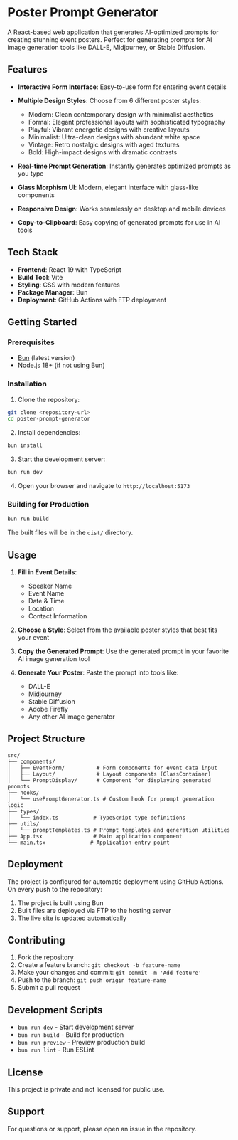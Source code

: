 # Poster Prompt Generator

A React-based web application that generates AI-optimized prompts for creating stunning event posters. Perfect for generating prompts for AI image generation tools like DALL-E, Midjourney, or Stable Diffusion.

## Features

- **Interactive Form Interface**: Easy-to-use form for entering event details
- **Multiple Design Styles**: Choose from 6 different poster styles:
  - Modern: Clean contemporary design with minimalist aesthetics
  - Formal: Elegant professional layouts with sophisticated typography
  - Playful: Vibrant energetic designs with creative layouts
  - Minimalist: Ultra-clean designs with abundant white space
  - Vintage: Retro nostalgic designs with aged textures
  - Bold: High-impact designs with dramatic contrasts

- **Real-time Prompt Generation**: Instantly generates optimized prompts as you type
- **Glass Morphism UI**: Modern, elegant interface with glass-like components
- **Responsive Design**: Works seamlessly on desktop and mobile devices
- **Copy-to-Clipboard**: Easy copying of generated prompts for use in AI tools

## Tech Stack

- **Frontend**: React 19 with TypeScript
- **Build Tool**: Vite
- **Styling**: CSS with modern features
- **Package Manager**: Bun
- **Deployment**: GitHub Actions with FTP deployment

## Getting Started

### Prerequisites

- [Bun](https://bun.sh/) (latest version)
- Node.js 18+ (if not using Bun)

### Installation

1. Clone the repository:
```bash
git clone <repository-url>
cd poster-prompt-generator
```

2. Install dependencies:
```bash
bun install
```

3. Start the development server:
```bash
bun run dev
```

4. Open your browser and navigate to `http://localhost:5173`

### Building for Production

```bash
bun run build
```

The built files will be in the `dist/` directory.

## Usage

1. **Fill in Event Details**:
   - Speaker Name
   - Event Name
   - Date & Time
   - Location
   - Contact Information

2. **Choose a Style**: Select from the available poster styles that best fits your event

3. **Copy the Generated Prompt**: Use the generated prompt in your favorite AI image generation tool

4. **Generate Your Poster**: Paste the prompt into tools like:
   - DALL-E
   - Midjourney
   - Stable Diffusion
   - Adobe Firefly
   - Any other AI image generator

## Project Structure

```
src/
├── components/
│   ├── EventForm/          # Form components for event data input
│   ├── Layout/             # Layout components (GlassContainer)
│   └── PromptDisplay/      # Component for displaying generated prompts
├── hooks/
│   └── usePromptGenerator.ts # Custom hook for prompt generation logic
├── types/
│   └── index.ts           # TypeScript type definitions
├── utils/
│   └── promptTemplates.ts # Prompt templates and generation utilities
├── App.tsx                # Main application component
└── main.tsx              # Application entry point
```

## Deployment

The project is configured for automatic deployment using GitHub Actions. On every push to the repository:

1. The project is built using Bun
2. Built files are deployed via FTP to the hosting server
3. The live site is updated automatically

## Contributing

1. Fork the repository
2. Create a feature branch: `git checkout -b feature-name`
3. Make your changes and commit: `git commit -m 'Add feature'`
4. Push to the branch: `git push origin feature-name`
5. Submit a pull request

## Development Scripts

- `bun run dev` - Start development server
- `bun run build` - Build for production
- `bun run preview` - Preview production build
- `bun run lint` - Run ESLint

## License

This project is private and not licensed for public use.

## Support

For questions or support, please open an issue in the repository.